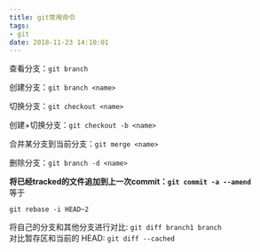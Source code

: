 ```yaml
---
title: git常用命令
tags:
- git
date: 2018-11-23 14:10:01
---
```

查看分支：``git branch``<br/>

创建分支：``git branch <name>``<br/>


切换分支：``git checkout <name>``<br/>

创建+切换分支：``git checkout -b <name>``<br/>

合并某分支到当前分支：``git merge <name>``<br/>

删除分支：``git branch -d <name>``<br/>

**将已经tracked的文件追加到上一次commit：``git commit -a --amend``**<br/>
等于
```
git rebase -i HEAD~2
```


将自己的分支和其他分支进行对比: `git diff branch1 branch`<br/>
对比暂存区和当前的 HEAD: `git diff --cached`
